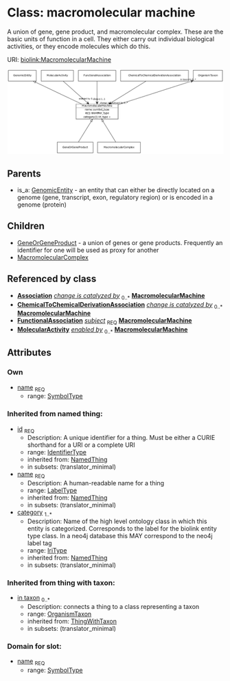 
# Class: macromolecular machine


A union of gene, gene product, and macromolecular complex. These are the basic units of function in a cell. They either carry out individual biological activities, or they encode molecules which do this.

URI: [biolink:MacromolecularMachine](https://w3id.org/biolink/vocab/MacromolecularMachine)

![img](images/MacromolecularMachine.png)

## Parents

 *  is_a: [GenomicEntity](GenomicEntity.md) - an entity that can either be directly located on a genome (gene, transcript, exon, regulatory region) or is encoded in a genome (protein)

## Children

 * [GeneOrGeneProduct](GeneOrGeneProduct.md) - a union of genes or gene products. Frequently an identifier for one will be used as proxy for another
 * [MacromolecularComplex](MacromolecularComplex.md)

## Referenced by class

 *  **[Association](Association.md)** *[change is catalyzed by](change_is_catalyzed_by.md)*  <sub>0..*</sub>  **[MacromolecularMachine](MacromolecularMachine.md)**
 *  **[ChemicalToChemicalDerivationAssociation](ChemicalToChemicalDerivationAssociation.md)** *[change is catalyzed by](chemical_to_chemical_derivation_association_change_is_catalyzed_by.md)*  <sub>0..*</sub>  **[MacromolecularMachine](MacromolecularMachine.md)**
 *  **[FunctionalAssociation](FunctionalAssociation.md)** *[subject](functional_association_subject.md)*  <sub>REQ</sub>  **[MacromolecularMachine](MacromolecularMachine.md)**
 *  **[MolecularActivity](MolecularActivity.md)** *[enabled by](molecular_activity_enabled_by.md)*  <sub>0..*</sub>  **[MacromolecularMachine](MacromolecularMachine.md)**

## Attributes


### Own

 * [name](macromolecular_machine_name.md)  <sub>REQ</sub>
    * range: [SymbolType](SymbolType.md)

### Inherited from named thing:

 * [id](id.md)  <sub>REQ</sub>
    * Description: A unique identifier for a thing. Must be either a CURIE shorthand for a URI or a complete URI
    * range: [IdentifierType](IdentifierType.md)
    * inherited from: [NamedThing](NamedThing.md)
    * in subsets: (translator_minimal)
 * [name](name.md)  <sub>REQ</sub>
    * Description: A human-readable name for a thing
    * range: [LabelType](LabelType.md)
    * inherited from: [NamedThing](NamedThing.md)
    * in subsets: (translator_minimal)
 * [category](category.md)  <sub>1..*</sub>
    * Description: Name of the high level ontology class in which this entity is categorized. Corresponds to the label for the biolink entity type class. In a neo4j database this MAY correspond to the neo4j label tag
    * range: [IriType](IriType.md)
    * inherited from: [NamedThing](NamedThing.md)
    * in subsets: (translator_minimal)

### Inherited from thing with taxon:

 * [in taxon](in_taxon.md)  <sub>0..*</sub>
    * Description: connects a thing to a class representing a taxon
    * range: [OrganismTaxon](OrganismTaxon.md)
    * inherited from: [ThingWithTaxon](ThingWithTaxon.md)
    * in subsets: (translator_minimal)

### Domain for slot:

 * [name](macromolecular_machine_name.md)  <sub>REQ</sub>
    * range: [SymbolType](SymbolType.md)
